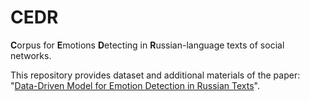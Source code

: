 # CEDR
**C**orpus for **E**motions **D**etecting in **R**ussian-language texts of social networks.

This repository provides dataset and additional materials of the paper: "[Data-Driven Model for Emotion Detection in Russian Texts](https://www.sciencedirect.com/science/article/pii/S1877050921013247)".
